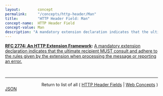 ```yaml
---
layout:        concept
permalink:     "/concepts/http-header/Man"
title:         "HTTP Header Field: Man"
concept-name:  HTTP Header Field
concept-value: Man
description: "A mandatory extension declaration indicates that the ultimate recipient MUST consult and adhere to the rules given by the extension when processing the message or reporting an error."
---
```


**[RFC 2774: An HTTP Extension Framework](/specs/IETF/RFC/2774 "A wide range of applications have proposed various extensions of the HTTP protocol. Current efforts span an enormous range, including distributed authoring, collaboration, printing, and remote procedure call mechanisms. These HTTP extensions are not coordinated, since there has been no standard framework for defining extensions and thus, separation of concerns. This document describes a generic extension mechanism for HTTP, which is designed to address the tension between private agreement and public specification and to accommodate extension of applications using HTTP clients, servers, and proxies. The proposal associates each extension with a globally unique identifier, and uses HTTP header fields to carry the extension identifier and related information between the parties involved in the extended communication."):** [A mandatory extension declaration indicates that the ultimate recipient MUST consult and adhere to the rules given by the extension when processing the message or reporting an error.](http://tools.ietf.org/html/rfc2774#section-4.1 "Read documentation for HTTP Header Field &#34;Man&#34;")

<br/>
<hr/>

<p style="float : left"><a href="./Man.json" title="JSON representing this particular Web Concept value">JSON</a></p>
<p style="text-align: right">Return to list of all ( <a href="../http-headers">HTTP Header Fields</a> | <a href="../">Web Concepts</a> )</p>
